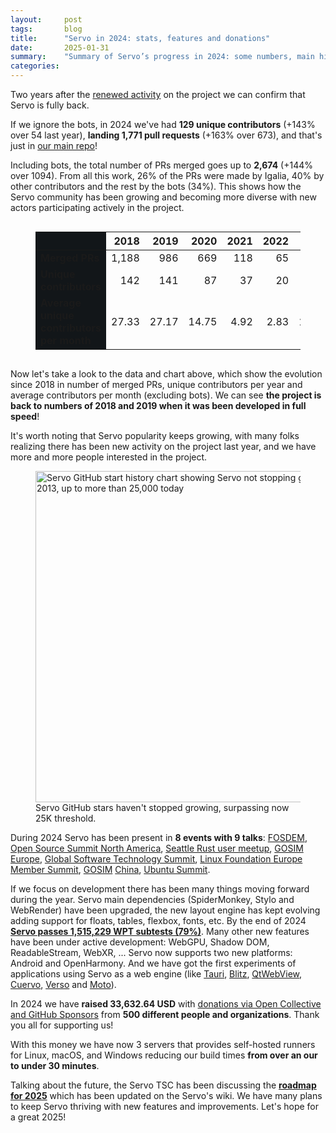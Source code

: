 ```yaml
---
layout:     post
tags:       blog
title:      "Servo in 2024: stats, features and donations"
date:       2025-01-31
summary:    "Summary of Servo’s progress in 2024: some numbers, main highlights and plans for the future."
categories:
---
```


<!--
    TIP: `eleventyConfig.setServerOptions({domDiff: false})` for this post!
    Otherwise the charts will break when reloading your changes.
-->

Two years after the [renewed activity](https://servo.org/blog/2023/01/16/servo-2023/) on the project we can confirm that Servo is fully back.

If we ignore the bots, in 2024 we've had **129 unique contributors** (+143% over 54 last year), **landing 1,771 pull requests** (+163% over 673), and that's just in [our main repo](https://github.com/servo/servo)!

Including bots, the total number of PRs merged goes up to **2,674** (+144% over 1094). From all this work, 26% of the PRs were made by Igalia, 40% by other contributors and the rest by the bots (34%). This shows how the Servo community has been growing and becoming more diverse with new actors participating actively in the project.

<canvas id="servoStats" style="min-height: 400px;"></canvas-->

<script src="https://cdn.jsdelivr.net/npm/chart.js"></script>
<script>
  const ctx = document.getElementById("servoStats");


  new Chart(ctx, {
    type: "bar",
    data: {
      labels: ["2018", "2019", "2020", "2021", "2022", "2023", "2024"],
      datasets: [{
        label: "Merged PRs",
        data: [1188, 986, 669, 118, 65, 776, 1771],
        borderWidth: 2
      }, {
        label: "Unique contributors",
        data: [142, 141, 87, 37, 20, 54, 129],
        borderWidth: 2,
        type: "line",
        yAxisID: "y1"
      }, {
        label: "Average unique contributors per month",
        data: [27.33, 27.17, 14.75, 4.92, 2.83, 11.33, 26.33],
        borderWidth: 2,
        type: "line",
        yAxisID: "y1"
      }]
    },
    options: {
      responsive: true,
      maintainAspectRatio: false,
      scales: {
        y: {
          beginAtZero: true
        },
        y1: {
          position: "right",
          grid: {
            drawOnChartArea: false
          },
        }
      },
      plugins: {
        title: {
          display: true,
          text: "Servo Stats 2018 - 2024",
          font: {
            size: "20pt",
          }
        },
        subtitle: {
          display: true,
          text: "PRs left axis - Contributors right axis",
        },
        legend: {
          position: "bottom",
        }
      }
    }
  });
</script>

<figure class="_stats_table">
<table style="margin-inline: auto;">
<thead>
  <tr>
    <th></th>
    <th style="text-align:right">2018</th>
    <th style="text-align:right">2019</th>
    <th style="text-align:right">2020</th>
    <th style="text-align:right">2021</th>
    <th style="text-align:right">2022</th>
    <th style="text-align:right">2023</th>
    <th style="text-align:right">2024</th>
  </tr>
</thead>
<tbody>
  <tr>
    <td><strong>Merged PRs</strong></td>
    <td style="text-align:right">1,188</td>
    <td style="text-align:right">986</td>
    <td style="text-align:right">669</td>
    <td style="text-align:right">118</td>
    <td style="text-align:right">65</td>
    <td style="text-align:right">776</td>
    <td style="text-align:right">1,771</td>
  </tr>
  <tr>
    <td><strong>Unique contributors</strong></td>
    <td style="text-align:right">142</td>
    <td style="text-align:right">141</td>
    <td style="text-align:right">87</td>
    <td style="text-align:right">37</td>
    <td style="text-align:right">20</td>
    <td style="text-align:right">54</td>
    <td style="text-align:right">129</td>
  </tr>
  <tr>
    <td><strong>Average unique contributors per month</strong></td>
    <td style="text-align:right">27.33</td>
    <td style="text-align:right">27.17</td>
    <td style="text-align:right">14.75</td>
    <td style="text-align:right">4.92</td>
    <td style="text-align:right">2.83</td>
    <td style="text-align:right">11.33</td>
    <td style="text-align:right">26.33</td>
</tr>
</tbody>
</table>
</figure>

<style>
  ._stats_table {
    overflow-x: auto;
  }
  ._stats_table tr > *:nth-child(1) {
    /* Freeze the first cell of each row. */
    position: sticky;
    left: 0;
    /* Hide other cells that overlap when scrolling. */
    background: #121619;
    z-index: 1;
  }
</style>

Now let's take a look to the data and chart above, which show the evolution since 2018 in number of merged PRs, unique contributors per year and average contributors per month (excluding bots). We can see **the project is back to numbers of 2018 and 2019 when it was been developed in full speed**!

It's worth noting that Servo popularity keeps growing, with many folks realizing there has been new activity on the project last year, and we have more and more people interested in the project.

<figure><a href="https://star-history.com/#servo/servo"><img src="{{ '/img/blog/2025-01-servo-github-stars.png' | url }}" style="width: 60ch;" alt="Servo GitHub start history chart showing Servo not stopping going up since 2013, up to more than 25,000 today"></a>
  <figcaption>Servo GitHub stars haven't stopped growing, surpassing now 25K threshold.</figcaption>
</figure>

During 2024 Servo has been present in **8 events with 9 talks**: [FOSDEM](https://fosdem.org/2024/schedule/event/fosdem-2024-2321-embedding-servo-in-rust-projects/), [Open Source Summit North America](https://youtu.be/RdtlD_7JAs8), [Seattle Rust user meetup](https://servo.org/slides/2024-04-16-seattle-rust-user-group/), [GOSIM Europe](https://www.youtube.com/watch?v=EA_1jxzR85M), [Global Software Technology Summit](https://www.youtube.com/watch?v=SamA5Oz-G5w), [Linux Foundation Europe Member Summit](https://www.youtube.com/watch?v=NHa4LPpWRh8&t=1351s), [GOSIM](https://www.youtube.com/watch?v=gpz088cxDcI) [China](https://www.youtube.com/watch?v=1c9sHaEXQak), [Ubuntu Summit](https://www.youtube.com/watch?v=fp5n7CSvALA).

If we focus on development there has been many things moving forward during the year. Servo main dependencies (SpiderMonkey, Stylo and WebRender) have been upgraded, the new layout engine has kept evolving adding support for floats, tables, flexbox, fonts, etc. By the end of 2024 [**Servo passes 1,515,229 WPT subtests (79%)**](https://staging.wpt.fyi/results/?sha=58c1148991&label=master&max-count=1&product=servo). Many other new features have been under active development: WebGPU, Shadow DOM, ReadableStream, WebXR, ... Servo now supports two new platforms: Android and OpenHarmony. And we have got the first experiments of applications using Servo as a web engine (like [Tauri](https://servo.org/blog/2024/01/19/embedding-update/), [Blitz](https://github.com/DioxusLabs/blitz), [QtWebView](https://github.com/KDABLabs/cxx-qt-servo-webview), [Cuervo](https://github.com/mcclure/cuervo/tree/unstable_traversal_experiment), [Verso](https://github.com/versotile-org/verso/) and [Moto](https://github.com/moto-browser/moto)).

In 2024 we have **raised 33,632.64 USD** with [donations via Open Collective and GitHub Sponsors](/sponsorship/) from **500 different people and organizations**. Thank you all for supporting us!

With this money we have now 3 servers that provides self-hosted runners for Linux, macOS, and Windows reducing our build times **from over an our to under 30 minutes**.

Talking about the future, the Servo TSC has been discussing the [**roadmap for 2025**](https://github.com/servo/servo/wiki/Roadmap) which has been updated on the Servo's wiki. We have many plans to keep Servo thriving with new features and improvements. Let's hope for a great 2025!

